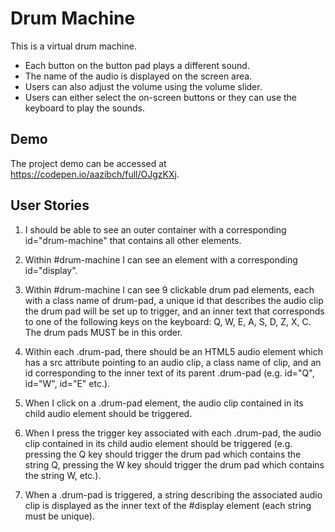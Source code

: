 # Drum Machine

This is a virtual drum machine.

- Each button on the button pad plays a different sound.
- The name of the audio is displayed on the screen area.
- Users can also adjust the volume using the volume slider.
- Users can either select the on-screen buttons or they can use the keyboard to play the sounds.

## Demo

The project demo can be accessed at https://codepen.io/aazibch/full/OJgzKXj.

## User Stories

1. I should be able to see an outer container with a corresponding id="drum-machine" that contains all other elements.

2. Within #drum-machine I can see an element with a corresponding id="display".

3. Within #drum-machine I can see 9 clickable drum pad elements, each with a class name of drum-pad, a unique id that describes the audio clip the drum pad will be set up to trigger, and an inner text that corresponds to one of the following keys on the keyboard: Q, W, E, A, S, D, Z, X, C. The drum pads MUST be in this order.

4. Within each .drum-pad, there should be an HTML5 audio element which has a src attribute pointing to an audio clip, a class name of clip, and an id corresponding to the inner text of its parent .drum-pad (e.g. id="Q", id="W", id="E" etc.).

5. When I click on a .drum-pad element, the audio clip contained in its child audio element should be triggered.

6. When I press the trigger key associated with each .drum-pad, the audio clip contained in its child audio element should be triggered (e.g. pressing the Q key should trigger the drum pad which contains the string Q, pressing the W key should trigger the drum pad which contains the string W, etc.).

7. When a .drum-pad is triggered, a string describing the associated audio clip is displayed as the inner text of the #display element (each string must be unique).
